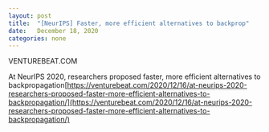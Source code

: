 ```yaml
---
layout: post
title:  "[NeurIPS] Faster, more efficient alternatives to backprop"
date:   December 18, 2020
categories: none
---
```







VENTUREBEAT.COM




At NeurIPS 2020, researchers proposed faster, more efficient alternatives to backpropagation[https://venturebeat.com/2020/12/16/at-neurips-2020-researchers-proposed-faster-more-efficient-alternatives-to-backpropagation/](https://venturebeat.com/2020/12/16/at-neurips-2020-researchers-proposed-faster-more-efficient-alternatives-to-backpropagation/)



 

